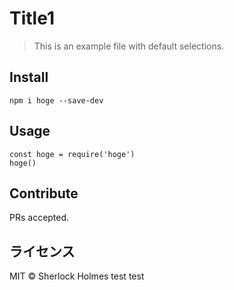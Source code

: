 # Title1

> This is an example file with default selections.

## Install

```
npm i hoge --save-dev
```

## Usage

```
const hoge = require('hoge')
hoge()
```

## Contribute

PRs accepted.

## ライセンス

MIT © Sherlock Holmes
test test
